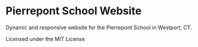 Pierrepont School Website
============================

Dynamic and responsive website for the Pierrepont School in Westport, CT.

Licensed under the MIT License
